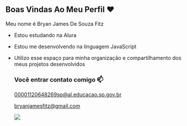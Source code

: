 ## Boas Vindas Ao Meu Perfil ❤️

Meu nome é Bryan James De Souza Fitz

- Estou estudando na Alura
- Estou me desenvolvendo na linguagem JavaScript
- Utilizo esse espaço para minha organização e compartilhamento dos meus projetos desenvolvidos

  ### Você entrar contato comigo 📫

  00001120648269sp@al.educacao.sp.gov.br

  bryanjamesfitz@gmail.com
  
  ![](https://media1.tenor.com/m/XPwg0rrg4EsAAAAC/naruto.gif)
